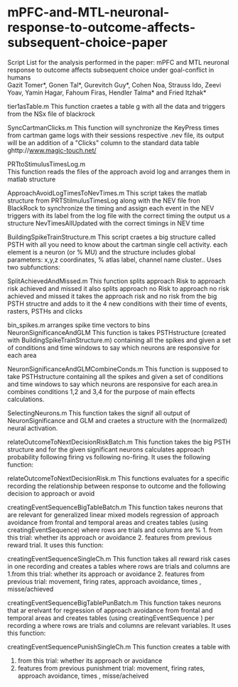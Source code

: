 # mPFC-and-MTL-neuronal-response-to-outcome-affects-subsequent-choice-paper
Script List for the analysis performed in the paper:
mPFC and MTL neuronal response to outcome affects subsequent choice under goal-conflict in humans    
Gazit Tomer*, Gonen Tal*, Gurevitch Guy*, Cohen Noa, Strauss Ido, Zeevi Yoav, Yamin Hagar, Fahoum Firas, Hendler Talma* and Fried Itzhak*

tier1asTable.m
This function craetes a table g with all the data and triggers from the NSx file of blackrock

SyncCartmanClicks.m
This function will synchronize the KeyPress times from cartman game logs with their sessions respective .nev file, its output will be an addition of a "Clicks" column to the standard data table ghttp://www.magic-touch.net/

PRTtoStimulusTimesLog.m  
This function reads the files of the approach avoid log
and arranges them in matlab structure

ApproachAvoidLogTimesToNevTimes.m
This script takes the matlab structure from PRTStilmulusTimesLog along with the NEV file fron BlackRock to synchronize the timing and assign each event in the NEV triggers with its label from the log file with the correct timing
the output us a structure NevTimesAllUpdated with the correct timings in NEV time

BuildingSpikeTrainStructure.m
This script craetes a big structure called PSTH with all you need to
know about the cartman single cell activity. each element is a neuron (or % MU) and the structure includes global parameters: x,y,z coordinates, % atlas label, channel name cluster..
Uses two subfunctions:

SplitAchievedAndMissed.m
This function splits approach Risk to approach risk achieved and missed  it also splits approach no Risk to approach no risk achieved and missed  it takes the approach risk and no risk from the big PSTH structre and  adds to it the 4 new conditions with their time of events, rasters, PSTHs and clicks

bin_spikes.m
arranges spike time vectors to bins
NeuronSignificanceAndGLM
This function is takes PSTHstructure (created with BuildingSpikeTrainStructure.m) containing all the spikes and given a set of conditions and time windows to say which neurons are responsive for each area

NeuronSignificanceAndGLMCombineConds.m
This function is supposed to take PSTHstructure containing all the
spikes and given a set of conditions and time windows to say which
neurons are responsive for each area.in combines conditions 1,2 and 3,4 for the purpose of main effects calculations.

SelectingNeurons.m
This function takes the signif all output of NeuronSignificance and GLM and craetes a structure with the (normalized) neural activation.

relateOutcomeToNextDecisionRiskBatch.m
This function takes the big PSTH structure and for the given significant neurons calculates approach probability following firing vs following no-firing. It uses the following function:

relateOutcomeToNextDecisionRisk.m
This functions evaluates for a specific recording the relationship between response to outcome and the following decision to approach or avoid

creatingEventSequenceBigTableBatch.m
This function takes neurons that are relevant for generalized linear mixed models regression of approach avoidance from frontal and temporal areas and creates tables (using creatingEventSequence) where rows are trials and columns are % 1. from this trial: whether its approach or avoidance 2. features from previous reward trial.  It uses this function:

creatingEventSequenceSingleCh.m
This function takes all reward risk cases in one recording and creates a tables where rows are trials and columns are 1.from this trial: whether its approach or avoidance 2. features from previous trial: movement, firing rates, approach avoidance, times , misse/achieved

creatingEventSequenceBigTablePunBatch.m
This function takes neurons that ar erelvant for regression of approach avoidance from frontal and temporal areas and creates tables (using creatingEventSequence ) per recording a where rows are trials and columns are relevant variables. It uses this function:

creatingEventSequencePunishSingleCh.m
This function creates a table with
1. from this trial: whether its approach or avoidance
2. features from previous punishment trial: movement, firing rates, approach avoidance, times , misse/acheived

